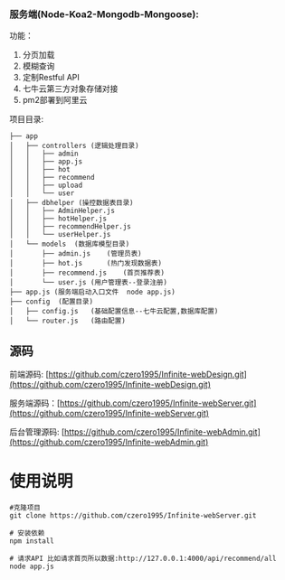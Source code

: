 ### 服务端(Node-Koa2-Mongodb-Mongoose):
功能：

1. 分页加载
2. 模糊查询
3. 定制Restful API
4. 七牛云第三方对象存储对接
5. pm2部署到阿里云


项目目录:

    ├── app
    │   ├── controllers (逻辑处理目录)
    │   │   ├── admin
    │   │   ├── app.js
    │   │   ├── hot
    │   │   ├── recommend
    │   │   ├── upload
    │   │   └── user
    │   ├── dbhelper (操控数据表目录)
    │   │   ├── AdminHelper.js
    │   │   ├── hotHelper.js
    │   │   ├── recommendHelper.js
    │   │   └── userHelper.js
    │   └── models  (数据库模型目录)
    │       ├── admin.js    (管理员表)
    │       ├── hot.js      (热门发现数据表)
    │       ├── recommend.js    (首页推荐表)
    │       └── user.js (用户管理表--登录注册)
    ├── app.js (服务端启动入口文件  node app.js)
    ├── config  (配置目录)
    │   ├── config.js   (基础配置信息--七牛云配置,数据库配置)
    │   └── router.js   (路由配置)
    
## 源码
前端源码: [https://github.com/czero1995/Infinite-webDesign.git](https://github.com/czero1995/Infinite-webDesign.git)

服务端源码：[https://github.com/czero1995/Infinite-webServer.git](https://github.com/czero1995/Infinite-webServer.git)

后台管理源码: [https://github.com/czero1995/Infinite-webAdmin.git](https://github.com/czero1995/Infinite-webAdmin.git)

# 使用说明

	#克隆项目
	git clone https://github.com/czero1995/Infinite-webServer.git
	
	# 安装依赖
	npm install
	
	# 请求API 比如请求首页所以数据:http://127.0.0.1:4000/api/recommend/all
	node app.js